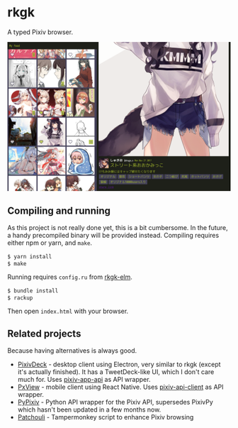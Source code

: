 # rkgk

A typed Pixiv browser.

![rkgk in action](screenshot.png)

## Compiling and running

As this project is not really done yet, this is a bit cumbersome. In the future, a handy precompiled binary will be provided instead.
Compiling requires either npm or yarn, and `make`.

```
$ yarn install
$ make
```

Running requires `config.ru` from [rkgk-elm](https://github.com/steinuil/rkgk-elm).

```
$ bundle install
$ rackup
```

Then open `index.html` with your browser.

## Related projects

Because having alternatives is always good.

- [PixivDeck](https://github.com/akameco/PixivDeck) - desktop client using Electron, very similar to rkgk (except it's actually finished). It has a TweetDeck-like UI, which I don't care much for. Uses [pixiv-app-api](https://github.com/akameco/pixiv-app-api) as API wrapper.
- [PxView](https://github.com/alphasp/pxview) - mobile client using React Native. Uses [pixiv-api-client](https://github.com/alphasp/pixiv-api-client) as API wrapper.
- [PyPixiv](https://github.com/Yukariin/PyPixiv) - Python API wrapper for the Pixiv API, supersedes PixivPy which hasn't been updated in a few months now.
- [Patchouli](https://github.com/FlandreDaisuki/Patchouli) - Tampermonkey script to enhance Pixiv browsing
